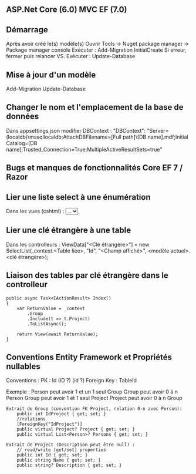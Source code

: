 ﻿ASP.Net Core (6.0) MVC EF (7.0)
-------------------------------

Démarrage
---------

Après avoir créé le(s) modèle(s)
Ouvrir Tools → Nuget package manager → Package manager console
Exécuter : Add-Migration InitialCreate
Si erreur, fermer puis relancer VS.
Exécuter : Update-Database


Mise à jour d'un modèle
-----------------------

Add-Migration <Nom de la migration>
Update-Database


Changer le nom et l'emplacement de la base de données
-----------------------------------------------------

Dans appsettings.json modifier DBContext :
    "DBContext": "Server=(localdb)\\mssqllocaldb;AttachDBFilename=[Full path]\\[DB name].mdf;Initial Catalog=[DB name];Trusted_Connection=True;MultipleActiveResultSets=true"


Bugs et manques de fonctionnalités Core EF 7 / Razor
----------------------------------------------------

Lier une liste select à une énumération
---------------------------------------

Dans les vues (cshtml) :
<select 
    asp-for="<field name>" 
    asp-items="@Html.GetEnumSelectList<[Model].[Enumeration]>()"
    class="form-control">
    <option selected="selected" value="">...</option>
</select>


Lier une clé étrangère à une table
----------------------------------

Dans les controlleurs :
ViewData["<Clé étrangère>"] = new SelectList(_context.<Table liée>, "Id", "<Champ affiché>", <modèle actuel>.<clé étrangère>);

 
Liaison des tables par clé étrangère dans le controlleur
--------------------------------------------------------

    public async Task<IActionResult> Index()
    {
        var ReturnValue = _context
            .Group
            .Include(t => t.Project)
            .ToListAsync();

        return View(await ReturnValue);
    }


Conventions Entity Framework et Propriétés nullables 
----------------------------------------------------

Conventions :
    PK : Id (ID ?) (id ?)
    Foreign Key : TableId

Exemple : 
    Person peut avoir 1 et un 1 seul Group
    Group peut avoir 0 à n Person
    Group peut avoir 1 et 1 seul Project
    Project peut avoir 0 à n Group

    Extrait de Group (convention FK Project, relation 0-n avec Person):
        public int IdProject { get; set; }
        //relations
        [ForeignKey("IdProject")]
        public virtual Project? Project { get; set; }
        public virtual List<Person>? Persons { get; set; }

    Extrait de Project (Description peut être null) : 
        // read/write (get/set) properties
        public int Id { get; set; }
        public string Name { get; set; }
        public string? Description { get; set; }

